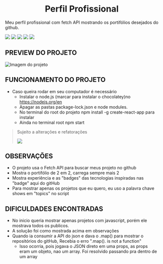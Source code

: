 <h1 align='center'> Perfil Profissional </h1>
<p align="justify">Meu perfil profissional com fetch API mostrando os portifólios desejados do github.</p>
<p><img src="https://img.shields.io/static/v1?label=%20&message=JavaScript&color=yellow&labelColor=575757&style=flat&logo=javascript" /> <img src="https://img.shields.io/static/v1?label=%20&message=React&color=61dcf7&labelColor=575757&style=flat&logo=react" /> <img src="https://img.shields.io/static/v1?label=%20&message=Html&color=orange&labelColor=575757&style=flat&logo=html5"/> <img src="https://img.shields.io/static/v1?label=%20&message=Css&color=blue&labelColor=575757&style=flat&logo=css3"/> 
<img src="https://img.shields.io/static/v1?label=%20&message=JSON&color=red&labelColor=575757&style=flat&logo=JSON"/></p>

## PREVIEW DO PROJETO
<img src="https://raw.githubusercontent.com/SchubertAraujo/my-professional-profile/main/preview.png" alt="Imagem do projeto" />

## FUNCIONAMENTO DO PROJETO
- Caso queira rodar em seu computador é necessário
  - Instalar o node.js (marcar para instalar o chocolatey)no <a href='https://nodejs.org/en'> https://nodejs.org/en </a>
  - Apagar as pastas package-lock.json e node modules.
  - No terminal do root do projeto npm install -g create-react-app para instalar
  - Ainda no terminal root npm start
> Sujeito a alterações e refatorações
> 
> <img src="https://img.shields.io/static/v1?label=Status&message=Finalizado&color=green&labelColor=575757&style=flat" />

## OBSERVAÇÕES
- O projeto usa o Fetch API para buscar meus projeto no github
- Mostra o portifólio de 2 em 2, carrega sempre mais 2
- Mostra experiência e as "badges" das tecnologias inspiradas nas "badge" aqui do gitHub
- Para mostrar apenas os projetos que eu quero, eu uso a palavra chave shows em "topics" no script

## DIFICULDADES ENCONTRADAS
-  No inicio queria mostrar apenas projetos com javascript, porém ele mostrava todos os publicos.
  -  A solução foi como mostrada acima em observações
- Quando ia consumir a API do json e dava o .map() para mostrar o repositórios do gitHub, Recebia o erro ".map(). is not a function"
  - Isso ocorria, pois jogava o JSON direto em uma props, as props eram um objeto, nao um array. Foi resolvido passando pra dentro de um array
  
